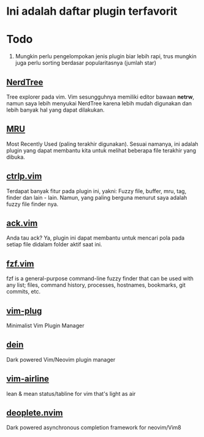 # Ini adalah daftar plugin terfavorit

# Todo
1. Mungkin perlu pengelompokan jenis plugin biar lebih rapi, trus mungkin juga perlu sorting berdasar popularitasnya (jumlah star)

## [NerdTree](https://github.com/scrooloose/nerdtree)
Tree explorer pada vim. Vim sesungguhnya memiliki editor bawaan **netrw**, namun saya lebih menyukai NerdTree karena lebih mudah digunakan dan lebih banyak hal yang dapat dilakukan.

## [MRU](http://github.com/yegappan/mru)
Most Recently Used (paling terakhir digunakan). Sesuai namanya, ini adalah plugin yang dapat membantu kita untuk melihat beberapa file terakhir yang dibuka.

## [ctrlp.vim](https://github.com/ctrlpvim/ctrlp.vim)
Terdapat banyak fitur pada plugin ini, yakni: Fuzzy file, buffer, mru, tag, finder dan lain - lain. Namun, yang paling berguna menurut saya adalah fuzzy file finder nya.

## [ack.vim](https://github.com/mileszs/ack.vim)
Anda tau ack? Ya, plugin ini dapat membantu untuk mencari pola pada setiap file didalam folder aktif saat ini.

## [fzf.vim](https://github.com/junegunn/fzf.vim)
fzf is a general-purpose command-line fuzzy finder that can be used with any list; files, command history, processes, hostnames, bookmarks, git commits, etc.

## [vim-plug](https://github.com/junegunn/vim-plug)
Minimalist Vim Plugin Manager

## [dein](https://github.com/Shougo/dein.vim)
Dark powered Vim/Neovim plugin manager

## [vim-airline](https://github.com/vim-airline/vim-airline)
lean & mean status/tabline for vim that's light as air

## [deoplete.nvim](https://github.com/Shougo/deoplete.nvim)
Dark powered asynchronous completion framework for neovim/Vim8

